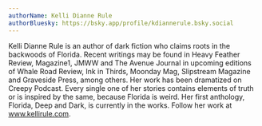 ```yaml
---
authorName: Kelli Dianne Rule
authorBluesky: https://bsky.app/profile/kdiannerule.bsky.social
---
```

Kelli Dianne Rule is an author of dark fiction who claims roots in the backwoods of Florida. Recent writings may be found in Heavy Feather Review, Magazine1, JMWW and The Avenue Journal in upcoming editions of Whale Road Review, Ink in Thirds, Moonday Mag, Slipstream Magazine and Graveside Press, among others. Her work has been dramatized on Creepy Podcast. Every single one of her stories contains elements of truth or is inspired by the same, because Florida is weird. Her first anthology, Florida, Deep and Dark, is currently in the works. Follow her work at www.kellirule.com.
